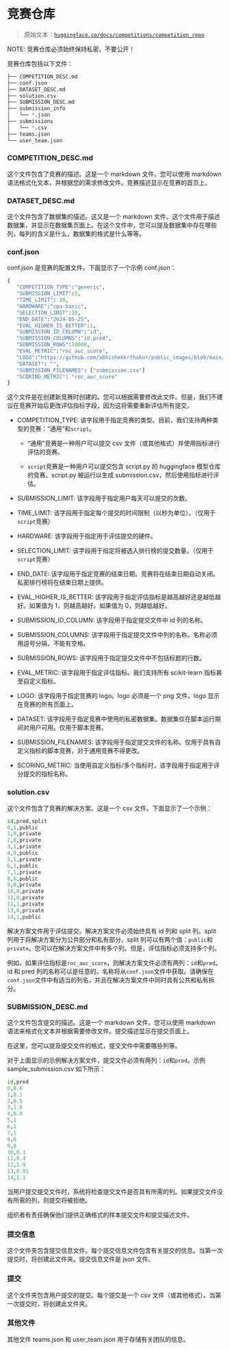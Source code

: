 # 竞赛仓库

> 原始文本：[`huggingface.co/docs/competitions/competition_repo`](https://huggingface.co/docs/competitions/competition_repo)

NOTE: 竞赛仓库必须始终保持私密。不要公开！

竞赛仓库包括以下文件：

```py
├── COMPETITION_DESC.md
├── conf.json
├── DATASET_DESC.md
├── solution.csv
├── SUBMISSION_DESC.md
├── submission_info
│   └── *.json
├── submissions
│   └── *.csv
├── teams.json
└── user_team.json
```

### COMPETITION_DESC.md

这个文件包含了竞赛的描述。这是一个 markdown 文件。您可以使用 markdown 语法格式化文本，并根据您的需求修改文件。竞赛描述显示在竞赛的首页上。

### DATASET_DESC.md

这个文件包含了数据集的描述。这又是一个 markdown 文件。这个文件用于描述数据集，并显示在数据集页面上。在这个文件中，您可以提及数据集中存在哪些列，每列的含义是什么，数据集的格式是什么等等。

### conf.json

conf.json 是竞赛的配置文件。下面显示了一个示例 conf.json：

```py
{
   "COMPETITION_TYPE":"generic",
   "SUBMISSION_LIMIT":5,
   "TIME_LIMIT": 10,
   "HARDWARE":"cpu-basic",
   "SELECTION_LIMIT":10,
   "END_DATE":"2024-05-25",
   "EVAL_HIGHER_IS_BETTER":1,
   "SUBMISSION_ID_COLUMN":"id",
   "SUBMISSION_COLUMNS":"id,pred",
   "SUBMISSION_ROWS":10000,
   "EVAL_METRIC":"roc_auc_score",
   "LOGO":"https://github.com/abhishekkrthakur/public_images/blob/main/song.png?raw=true",
   "DATASET": "",
   "SUBMISSION_FILENAMES": ["submission.csv"]
   "SCORING_METRIC": "roc_auc_score"
}
```

这个文件是在创建新竞赛时创建的。您可以根据需要修改此文件。但是，我们不建议在竞赛开始后更改评估指标字段，因为这将需要重新评估所有提交。

+   COMPETITION_TYPE: 该字段用于指定竞赛的类型。目前，我们支持两种类型的竞赛：“通用”和`script`。

    +   “通用”竞赛是一种用户可以提交 csv 文件（或其他格式）并使用指标进行评估的竞赛。

    +   `script`竞赛是一种用户可以提交包含 script.py 的 huggingface 模型仓库的竞赛。script.py 被运行以生成 submission.csv，然后使用指标进行评估。

+   SUBMISSION_LIMIT: 该字段用于指定用户每天可以提交的次数。

+   TIME_LIMIT: 该字段用于指定每个提交的时间限制（以秒为单位）。（仅用于`script`竞赛）

+   HARDWARE: 该字段用于指定用于评估提交的硬件。

+   SELECTION_LIMIT: 该字段用于指定将被选入排行榜的提交数量。（仅用于`script`竞赛）

+   END_DATE: 该字段用于指定竞赛的结束日期。竞赛将在结束日期自动关闭。私密排行榜将在结束日期上提供。

+   EVAL_HIGHER_IS_BETTER: 该字段用于指定评估指标是越高越好还是越低越好。如果值为 1，则越高越好。如果值为 0，则越低越好。

+   SUBMISSION_ID_COLUMN: 该字段用于指定提交文件中 id 列的名称。

+   SUBMISSION_COLUMNS: 该字段用于指定提交文件中列的名称。名称必须用逗号分隔，不能有空格。

+   SUBMISSION_ROWS: 该字段用于指定提交文件中不包括标题的行数。

+   EVAL_METRIC: 该字段用于指定评估指标。我们支持所有 scikit-learn 指标甚至自定义指标。

+   LOGO: 该字段用于指定竞赛的 logo。logo 必须是一个 png 文件。logo 显示在竞赛的所有页面上。

+   DATASET: 该字段用于指定竞赛中使用的私密数据集。数据集仅在脚本运行期间对用户可用。仅用于脚本竞赛。

+   SUBMISSION_FILENAMES: 该字段用于指定提交文件的名称。仅用于具有自定义指标的脚本竞赛，对于通用竞赛不得更改。

+   SCORING_METRIC: 当使用自定义指标/多个指标时，该字段用于指定用于评分提交的指标名称。

### solution.csv

这个文件包含了竞赛的解决方案。这是一个 csv 文件。下面显示了一个示例：

```py
id,pred,split
0,1,public
1,0,private
2,0,private
3,1,private
4,0,public
5,1,private
6,1,public
7,1,private
8,0,public
9,0,private
10,0,private
11,0,private
12,1,private
13,0,private
14,1,public
```

解决方案文件用于评估提交。解决方案文件必须始终具有 id 列和 split 列。split 列用于将解决方案分为公共部分和私有部分。split 列可以有两个值：`public`和`private`。您可以在解决方案文件中有多个列。但是，评估指标必须支持多个列。

例如，如果评估指标是`roc_auc_score`，则解决方案文件必须有两列：`id`和`pred`。id 和 pred 列的名称可以是任意的。名称将从`conf.json`文件中获取。请确保在`conf.json`文件中有适当的列名，并且在解决方案文件中同时具有公共和私有拆分。

### SUBMISSION_DESC.md

这个文件包含提交的描述。这是一个 markdown 文件。您可以使用 markdown 语法来格式化文本并根据需要修改文件。提交描述显示在提交页面上。

在这里，您可以提及提交文件的格式，提交文件中需要哪些列等。

对于上面显示的示例解决方案文件，提交文件必须有两列：`id`和`pred`。示例 sample_submission.csv 如下所示：

```py
id,pred
0,0.6
1,0.1
2,0.5
3,1.6
4,0.8
5,1
6,1
7,1
8,0
9,0
10,0.1
11,0.4
12,1.9
13,0.01
14,1.1
```

当用户提交提交文件时，系统将检查提交文件是否具有所需的列。如果提交文件没有所需的列，则提交将被拒绝。

组织者有责任确保他们提供正确格式的样本提交文件和提交描述文件。

### 提交信息

这个文件夹包含提交信息文件。每个提交信息文件包含有关提交的信息。当第一次提交时，将创建此文件夹。提交信息文件是 json 文件。

### 提交

这个文件夹包含用户提交的提交。每个提交是一个 csv 文件（或其他格式）。当第一次提交时，将创建此文件夹。

### 其他文件

其他文件 teams.json 和 user_team.json 用于存储有关团队的信息。

